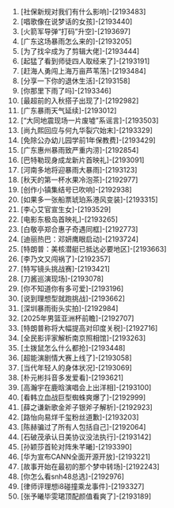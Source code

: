 
1. [社保新规对我们有什么影响]-[2193483]
1. [唱歌像在说梦话的女孩]-[2193440]
1. [火箭军导弹“打码”升空]-[2193697]
1. [广东这场暴雨怎么来的]-[2193205]
1. [为了找伞成为了剪辑大佬]-[2193444]
1. [起猛了看到师徒四人取经来了]-[2193191]
1. [赶海人勇闯上海万亩芦苇荡]-[2193484]
1. [分享一下你的退休生活]-[2193158]
1. [你那里下雨了吗]-[2193346]
1. [最超前的入秋搭子出现了]-[2192982]
1. [广东暴雨天气延续]-[2193012]
1. [“大同地震现场一片废墟”系谣言]-[2193503]
1. [尚九熙回应与何九华裂穴始末]-[2193329]
1. [免除公办幼儿园学前1年保教费]-[2193429]
1. [广东惠州暴雨致严重内涝]-[2192854]
1. [巴特勒现身成龙新片首映礼]-[2193091]
1. [河南多地将迎暴雨大暴雨]-[2193123]
1. [秋天的第一杯水果冷泡茶]-[2192977]
1. [创作小镇集结号已吹响]-[2192938]
1. [如果多一张船票琥珀系港风变装]-[2193315]
1. [李心艾官宣生女]-[2193529]
1. [电影东极岛首映礼]-[2193265]
1. [白敬亭郑合惠子奇遇同框]-[2192773]
1. [迪丽热巴：邓妍鹰眼启动]-[2193724]
1. [特朗普：美核潜艇已抵达必要地区]-[2193663]
1. [李乃文又闯祸了]-[2192357]
1. [特写镜头挑战赛]-[2193421]
1. [刀酱巡演现场]-[2193078]
1. [你不知道你有多可爱]-[2193196]
1. [说到理想型就跑挑战]-[2193662]
1. [深圳暴雨街头实拍]-[2192984]
1. [2025年男篮亚洲杯前瞻]-[2192707]
1. [特朗普称将大幅提高对印度关税]-[2192716]
1. [全民影评家解析南京照相馆]-[2193263]
1. [土拨鼠怎么什么都抢]-[2193448]
1. [超能演剧情大赛上线了]-[2193058]
1. [当代年轻人的身体状况]-[2193069]
1. [朴元彬抖音多发爱看]-[2193621]
1. [高瀚宇在鹿晗演唱会上出洋相]-[2193100]
1. [看韩立血战巨型蜘蛛爽爆了]-[2192999]
1. [薛之谦新歌金斧子银斧子解析]-[2192923]
1. [路怡向易烊千玺粉丝道歉]-[2193203]
1. [陈赫骗过了所有人包括自己]-[2192064]
1. [石破茂承认日美协议没法执行]-[2193142]
1. [孙颖莎首轮对阵朱芊曦]-[2193390]
1. [华为宣布CANN全面开源开放]-[2193221]
1. [故事开始在最初的那个梦中转场]-[2192243]
1. [你怎么看snh48总选]-[2192976]
1. [律师评理想i8碰撞乘龙事件]-[2193327]
1. [张予曦毕雯珺顶配颜值看爽了]-[2193189]